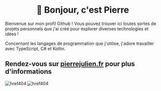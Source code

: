<h1 align="center">👋 Bonjour, c'est Pierre</h1>

Bienvenue sur mon profil Github ! Vous pouvez trouver ici toutes sortes de projets personnels que j'ai créé pour explorer diverses technologies et idées !

Concernant les langages de programmation que j'utilise, j'adore travailler avec TypeScript, C# et Kotlin.

Rendez-vous sur [pierrejulien.fr](https://pierrejulien.fr) pour plus d'informations
---

<p><img align="left" src="https://github-readme-stats.vercel.app/api/top-langs?username=href404&show_icons=true&locale=en&layout=compact&theme=gotham&card_width=300" alt="href404" /></p>
<p><img align="left" src="https://github-readme-stats.vercel.app/api?username=href404&show_icons=true&locale=en&theme=gotham&hide=stars&hide_rank=true" alt="href404" /></p>
